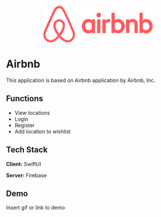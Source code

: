 <p align="center">
  <img width="300" height="100" src="https://github.com/chumeodiHERE/chumeodiHERE/blob/main/img/Airbnb_Logo.png">
</p>

# Airbnb

This application is based on Airbnb application by Airbnb, Inc.


## Functions

- View locations
- Login
- Register
- Add location to wishlist


## Tech Stack

**Client:** SwiftUI

**Server:** Firebase


## Demo

Insert gif or link to demo

